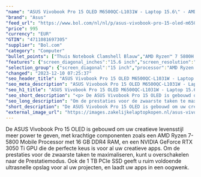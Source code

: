 ```yaml
---
"name": "ASUS Vivobook Pro 15 OLED M6500QC-L1031W - Laptop 15.6\" - AMD Ryzen 7 5800H - NVIDIA GeForce RTX 3050 - 16 GB RAM - 512 GB SSD - Wi-Fi 6, Bluetooth 5.0 - Windows 11 Home - blauw"
"brand": "Asus"
"feed_url": "https://www.bol.com/nl/nl/p/asus-vivobook-pro-15-oled-m6500qc-l1031w-laptop-15-6-amd-ryzen-7-5800h-nvidia-geforce-rtx-3050-16-gb-ram-512-gb-ssd-wi-fi-6-bluetooth-5-0-windows-11-home-blauw/9300000094302866"
"price": 995
"currency": "EUR"
"GTIN": "4711081697305"
"supplier": "Bol.com"
"category": "Computer"
"bullet_points": ["Thuis Notebook Clamshell Blauw","AMD Ryzen™ 7 5800H 3,2 GHz","39,6 cm (15.6\") Full HD 1920 x 1080 Pixels OLED Glans 16:9","16 GB DDR4-SDRAM","512 GB SSD","NVIDIA GeForce RTX 3050 4 GB AMD Radeon Graphics","Wi-Fi 6 (802.11ax) Bluetooth 5.0","Lithium-Ion (Li-Ion) 70 Wh 120 W","Windows 11 Home 64-bit"]
"features": {"screen_diagonal_inches":"15.6 inch","screen_resolution":"1920 x 1080 Pixels","processor_family":"AMD Ryzen™ 7","memory_size":"16 GB","memory_type":"DDR4-SDRAM","total_storage_space":"512 GB","graphics_card":"AMD Radeon Graphics","graphics_memory_size":"4 GB","operating_system":"Windows","battery_capacity":"70 Wh","width":"359,8 mm","depth":"234,3 mm","weight":"1,8 kg"}
"selection_group": {"screen_diagonal":"15 inch","processor":"AMD Ryzen 7","changed_price_past_3_days":false,"product_family":"VivoBook"}
"changed": "2023-12-10 07:25:37"
"seo_header_title": "ASUS Vivobook Pro 15 OLED M6500QC-L1031W - Laptop 15.6\" - AMD Ryzen 7 5800H - NVIDIA GeForce RTX 3050 - 16 GB RAM - 512 GB SSD - Wi-Fi 6, Bluetooth 5.0 - Windows 11 Home - blauw"
"seo_meta_description": "ASUS Vivobook Pro 15 OLED M6500QC-L1031W - Laptop 15.6\" - AMD Ryzen 7 5800H - NVIDIA GeForce RTX 3050 - 16 GB RAM - 512 GB SSD - Wi-Fi 6, Bluetooth 5.0 - Windows 11 Home - blauw"
"seo_h1_title": "ASUS Vivobook Pro 15 OLED M6500QC-L1031W - Laptop 15.6\" - AMD Ryzen 7 5800H - NVIDIA GeForce RTX 3050 - 16 GB RAM - 512 GB SSD - Wi-Fi 6, Bluetooth 5.0 - Windows 11 Home - blauw"
"seo_short_description": "<p> De ASUS Vivobook Pro 15 OLED is gebouwd om uw creatieve levensstijl meer power te geven, met krachtige componenten zoals een AMD Ryzen 7-5800 Mobile Processor met 16 GB DDR4 RAM, en een NVIDIA GeForce RTX 3050 Ti GPU die de perfecte keus is voor al uw creatieve apps."
"seo_long_description": "Om de prestaties voor de zwaarste taken te maximaliseren, kunt u overschakelen naar de Prestatiemodus. Ook de 1 TB PCIe SSD geeft u ruim voldoende ultrasnelle opslag voor al uw projecten, en laadt uw apps in een oogwenk. </p>"
"short_description": "De ASUS Vivobook Pro 15 OLED is gebouwd om uw creatieve levensstijl meer power te geven, met krachtige componenten zoals een AMD Ryzen 7-5800 Mobile Processor met 16 GB DDR4 RAM, en een NVIDIA GeForce RTX 3050 Ti GPU die de perfecte keus is voor al uw creatieve apps. Om de prestaties voor de zwaarste taken te maximaliseren, kunt u overschakelen naar de Prestatiemodus. Ook de 1 TB PCIe SSD geeft u ruim voldoende ultrasnelle opslag voor al uw projecten, en laadt uw apps in een oogwenk."
"external_image_url": "https://images.zakelijkelaptopkopen.nl/asus-vivobook-pro-15-oled-m6500qc-l1031w-laptop-15-6-amd-ryzen-7-5800h-nvidia-geforce-rtx-3050-16-gb-ram-512-gb-ssd-wi-fi-6-bluetooth-5-0-windows-11-home-blauw.webp"
---
```


<p> De ASUS Vivobook Pro 15 OLED is gebouwd om uw creatieve levensstijl meer power te geven, met krachtige componenten zoals een AMD Ryzen 7-5800 Mobile Processor met 16 GB DDR4 RAM, en een NVIDIA GeForce RTX 3050 Ti GPU die de perfecte keus is voor al uw creatieve apps. Om de prestaties voor de zwaarste taken te maximaliseren, kunt u overschakelen naar de Prestatiemodus. Ook de 1 TB PCIe SSD geeft u ruim voldoende ultrasnelle opslag voor al uw projecten, en laadt uw apps in een oogwenk. </p>